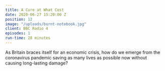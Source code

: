 ```yaml
---
title: A Cure at What Cost
date: 2020-06-27 15:20:00 Z
position: 12
image: "/uploads/burnt-notebook.jpg"
client: BBC Radio 4
episodes: 1
run-time: 28 minutes
---
```


As Britain braces itself for an economic crisis, how do we emerge from the coronavirus pandemic saving as many lives as possible now without causing long-lasting damage?